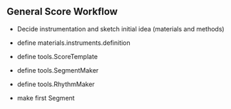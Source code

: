 ## General Score Workflow ##

 + Decide instrumentation and sketch initial idea (materials and methods)


 + define materials.instruments.definition
 + define tools.ScoreTemplate
 + define tools.SegmentMaker
 + define tools.RhythmMaker
 + make first Segment

